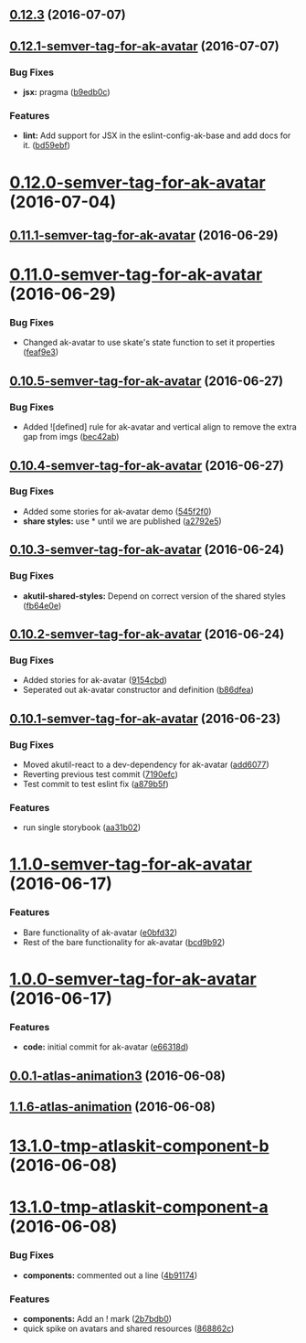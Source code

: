 <a name="0.12.3"></a>
## [0.12.3](https://bitbucket.org/atlassian/https://bitbucket.org/atlassian/atlaskit/compare/0.12.1-semver-tag-for-ak-avatar...v0.12.3) (2016-07-07)



<a name="0.12.1-semver-tag-for-ak-avatar"></a>
## [0.12.1-semver-tag-for-ak-avatar](https://bitbucket.org/atlassian/https://bitbucket.org/atlassian/atlaskit/compare/0.12.0-semver-tag-for-ak-avatar...0.12.1-semver-tag-for-ak-avatar) (2016-07-07)


### Bug Fixes

* **jsx:** pragma ([b9edb0c](https://bitbucket.org/atlassian/https://bitbucket.org/atlassian/atlaskit/commits/b9edb0c))


### Features

* **lint:** Add support for JSX in the eslint-config-ak-base and add docs for it. ([bd59ebf](https://bitbucket.org/atlassian/https://bitbucket.org/atlassian/atlaskit/commits/bd59ebf))



<a name="0.12.0-semver-tag-for-ak-avatar"></a>
# [0.12.0-semver-tag-for-ak-avatar](https://bitbucket.org/atlassian/https://bitbucket.org/atlassian/atlaskit/compare/0.11.1-semver-tag-for-ak-avatar...0.12.0-semver-tag-for-ak-avatar) (2016-07-04)



<a name="0.11.1-semver-tag-for-ak-avatar"></a>
## [0.11.1-semver-tag-for-ak-avatar](https://bitbucket.org/atlassian/https://bitbucket.org/atlassian/atlaskit/compare/0.11.0-semver-tag-for-ak-avatar...0.11.1-semver-tag-for-ak-avatar) (2016-06-29)



<a name="0.11.0-semver-tag-for-ak-avatar"></a>
# [0.11.0-semver-tag-for-ak-avatar](https://bitbucket.org/atlassian/https://bitbucket.org/atlassian/atlaskit/compare/0.10.5-semver-tag-for-ak-avatar...0.11.0-semver-tag-for-ak-avatar) (2016-06-29)


### Bug Fixes

* Changed ak-avatar to use skate's state function to set it properties ([feaf9e3](https://bitbucket.org/atlassian/https://bitbucket.org/atlassian/atlaskit/commits/feaf9e3))



<a name="0.10.5-semver-tag-for-ak-avatar"></a>
## [0.10.5-semver-tag-for-ak-avatar](https://bitbucket.org/atlassian/https://bitbucket.org/atlassian/atlaskit/compare/0.10.4-semver-tag-for-ak-avatar...0.10.5-semver-tag-for-ak-avatar) (2016-06-27)


### Bug Fixes

* Added ![defined] rule for ak-avatar and vertical align to remove the extra gap from imgs ([bec42ab](https://bitbucket.org/atlassian/https://bitbucket.org/atlassian/atlaskit/commits/bec42ab))



<a name="0.10.4-semver-tag-for-ak-avatar"></a>
## [0.10.4-semver-tag-for-ak-avatar](https://bitbucket.org/atlassian/https://bitbucket.org/atlassian/atlaskit/compare/0.10.3-semver-tag-for-ak-avatar...0.10.4-semver-tag-for-ak-avatar) (2016-06-27)


### Bug Fixes

* Added some stories for ak-avatar demo ([545f2f0](https://bitbucket.org/atlassian/https://bitbucket.org/atlassian/atlaskit/commits/545f2f0))
* **share styles:** use * until we are published ([a2792e5](https://bitbucket.org/atlassian/https://bitbucket.org/atlassian/atlaskit/commits/a2792e5))



<a name="0.10.3-semver-tag-for-ak-avatar"></a>
## [0.10.3-semver-tag-for-ak-avatar](https://bitbucket.org/atlassian/https://bitbucket.org/atlassian/atlaskit/compare/0.10.2-semver-tag-for-ak-avatar...0.10.3-semver-tag-for-ak-avatar) (2016-06-24)


### Bug Fixes

* **akutil-shared-styles:** Depend on correct version of the shared styles ([fb64e0e](https://bitbucket.org/atlassian/https://bitbucket.org/atlassian/atlaskit/commits/fb64e0e))



<a name="0.10.2-semver-tag-for-ak-avatar"></a>
## [0.10.2-semver-tag-for-ak-avatar](https://bitbucket.org/atlassian/https://bitbucket.org/atlassian/atlaskit/compare/0.10.1-semver-tag-for-ak-avatar...0.10.2-semver-tag-for-ak-avatar) (2016-06-24)


### Bug Fixes

* Added stories for ak-avatar ([9154cbd](https://bitbucket.org/atlassian/https://bitbucket.org/atlassian/atlaskit/commits/9154cbd))
* Seperated out ak-avatar constructor and definition ([b86dfea](https://bitbucket.org/atlassian/https://bitbucket.org/atlassian/atlaskit/commits/b86dfea))



<a name="0.10.1-semver-tag-for-ak-avatar"></a>
## [0.10.1-semver-tag-for-ak-avatar](https://bitbucket.org/atlassian/https://bitbucket.org/atlassian/atlaskit/compare/1.1.0-semver-tag-for-ak-avatar...0.10.1-semver-tag-for-ak-avatar) (2016-06-23)


### Bug Fixes

* Moved akutil-react to a dev-dependency for ak-avatar ([add6077](https://bitbucket.org/atlassian/https://bitbucket.org/atlassian/atlaskit/commits/add6077))
* Reverting previous test commit ([7190efc](https://bitbucket.org/atlassian/https://bitbucket.org/atlassian/atlaskit/commits/7190efc))
* Test commit to test eslint fix ([a879b5f](https://bitbucket.org/atlassian/https://bitbucket.org/atlassian/atlaskit/commits/a879b5f))


### Features

* run single storybook ([aa31b02](https://bitbucket.org/atlassian/https://bitbucket.org/atlassian/atlaskit/commits/aa31b02))



<a name="1.1.0-semver-tag-for-ak-avatar"></a>
# [1.1.0-semver-tag-for-ak-avatar](https://bitbucket.org/atlassian/https://bitbucket.org/atlassian/atlaskit/compare/1.0.0-semver-tag-for-ak-avatar...1.1.0-semver-tag-for-ak-avatar) (2016-06-17)


### Features

* Bare functionality of ak-avatar ([e0bfd32](https://bitbucket.org/atlassian/https://bitbucket.org/atlassian/atlaskit/commits/e0bfd32))
* Rest of the bare functionality for ak-avatar ([bcd9b92](https://bitbucket.org/atlassian/https://bitbucket.org/atlassian/atlaskit/commits/bcd9b92))



<a name="1.0.0-semver-tag-for-ak-avatar"></a>
# [1.0.0-semver-tag-for-ak-avatar](https://bitbucket.org/atlassian/https://bitbucket.org/atlassian/atlaskit/compare/0.0.1-atlas-animation3...1.0.0-semver-tag-for-ak-avatar) (2016-06-17)


### Features

* **code:** initial commit for ak-avatar ([e66318d](https://bitbucket.org/atlassian/https://bitbucket.org/atlassian/atlaskit/commits/e66318d))



<a name="0.0.1-atlas-animation3"></a>
## [0.0.1-atlas-animation3](https://bitbucket.org/atlassian/https://bitbucket.org/atlassian/atlaskit/compare/1.1.6-atlas-animation...0.0.1-atlas-animation3) (2016-06-08)



<a name="1.1.6-atlas-animation"></a>
## [1.1.6-atlas-animation](https://bitbucket.org/atlassian/https://bitbucket.org/atlassian/atlaskit/compare/13.1.0-tmp-atlaskit-component-b...1.1.6-atlas-animation) (2016-06-08)



<a name="13.1.0-tmp-atlaskit-component-b"></a>
# [13.1.0-tmp-atlaskit-component-b](https://bitbucket.org/atlassian/https://bitbucket.org/atlassian/atlaskit/compare/13.1.0-tmp-atlaskit-component-a...13.1.0-tmp-atlaskit-component-b) (2016-06-08)



<a name="13.1.0-tmp-atlaskit-component-a"></a>
# [13.1.0-tmp-atlaskit-component-a](https://bitbucket.org/atlassian/https://bitbucket.org/atlassian/atlaskit/compare/12.2.1-tmp-atlaskit-component-a...13.1.0-tmp-atlaskit-component-a) (2016-06-08)


### Bug Fixes

* **components:** commented out a line ([4b91174](https://bitbucket.org/atlassian/https://bitbucket.org/atlassian/atlaskit/commits/4b91174))


### Features

* **components:** Add an ! mark ([2b7bdb0](https://bitbucket.org/atlassian/https://bitbucket.org/atlassian/atlaskit/commits/2b7bdb0))
* quick spike on avatars and shared resources ([868862c](https://bitbucket.org/atlassian/https://bitbucket.org/atlassian/atlaskit/commits/868862c))



